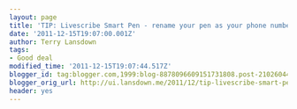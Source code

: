 ```yaml
---
layout: page
title: 'TIP: Livescribe Smart Pen - rename your pen as your phone number'
date: '2011-12-15T19:07:00.001Z'
author: Terry Lansdown
tags:
- Good deal
modified_time: '2011-12-15T19:07:44.517Z'
blogger_id: tag:blogger.com,1999:blog-8878096609151731808.post-210260449925546819
blogger_orig_url: http://ui.lansdown.me/2011/12/tip-livescribe-smart-pen-rename-your.html
header: yes
---
```



